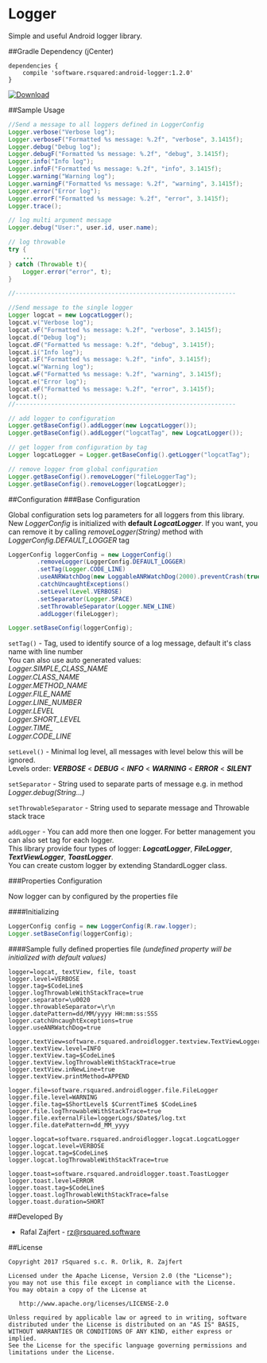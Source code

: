 # Logger
Simple and useful Android logger library.

##Gradle Dependency (jCenter)

```Gradle
dependencies {
    compile 'software.rsquared:android-logger:1.2.0'
}
```

[ ![Download](https://api.bintray.com/packages/rsquared/maven/android-logger/images/download.svg) ](https://bintray.com/rsquared/maven/android-logger/_latestVersion)

##Sample Usage

```java
//Send a message to all loggers defined in LoggerConfig
Logger.verbose("Verbose log");
Logger.verboseF("Formatted %s message: %.2f", "verbose", 3.1415f);
Logger.debug("Debug log");
Logger.debugF("Formatted %s message: %.2f", "debug", 3.1415f);
Logger.info("Info log");
Logger.infoF("Formatted %s message: %.2f", "info", 3.1415f);
Logger.warning("Warning log");
Logger.warningF("Formatted %s message: %.2f", "warning", 3.1415f);
Logger.error("Error log");
Logger.errorF("Formatted %s message: %.2f", "error", 3.1415f);
Logger.trace();

// log multi argument message
Logger.debug("User:", user.id, user.name);

// log throwable
try {
    ...
} catch (Throwable t){
    Logger.error("error", t);
}

//--------------------------------------------------------------

//Send message to the single logger
Logger logcat = new LogcatLogger();
logcat.v("Verbose log");
logcat.vF("Formatted %s message: %.2f", "verbose", 3.1415f);
logcat.d("Debug log");
logcat.dF("Formatted %s message: %.2f", "debug", 3.1415f);
logcat.i("Info log");
logcat.iF("Formatted %s message: %.2f", "info", 3.1415f);
logcat.w("Warning log");
logcat.wF("Formatted %s message: %.2f", "warning", 3.1415f);
logcat.e("Error log");
logcat.eF("Formatted %s message: %.2f", "error", 3.1415f);
logcat.t();
//--------------------------------------------------------------

// add logger to configuration
Logger.getBaseConfig().addLogger(new LogcatLogger());
Logger.getBaseConfig().addLogger("logcatTag", new LogcatLogger());

// get logger from configuration by tag
Logger logcatLogger = Logger.getBaseConfig().getLogger("logcatTag");

// remove logger from global configuration
Logger.getBaseConfig().removeLogger("fileLoggerTag");
Logger.getBaseConfig().removeLogger(logcatLogger);
```

##Configuration
###Base Configuration

Global configuration sets log parameters for all loggers from this library.  
New *LoggerConfig* is initialized with **default _LogcatLogger_**. If you want, you can remove it by calling *removeLogger(String)* method with *LoggerConfig.DEFAULT_LOGGER* tag

```java
LoggerConfig loggerConfig = new LoggerConfig()
        .removeLogger(LoggerConfig.DEFAULT_LOGGER)
        .setTag(Logger.CODE_LINE)
        .useANRWatchDog(new LoggableANRWatchDog(2000).preventCrash(true))
        .catchUncaughtExceptions()
        .setLevel(Level.VERBOSE)
        .setSeparator(Logger.SPACE)
        .setThrowableSeparator(Logger.NEW_LINE)
        .addLogger(fileLogger);

Logger.setBaseConfig(loggerConfig);
```
`setTag()` - Tag, used to identify source of a log message, default it's class name with line number  
You can also use auto generated values:  
*Logger.SIMPLE_CLASS_NAME  
Logger.CLASS_NAME  
Logger.METHOD_NAME  
Logger.FILE_NAME  
Logger.LINE_NUMBER  
Logger.LEVEL  
Logger.SHORT_LEVEL  
Logger.TIME_  
Logger.CODE_LINE*  

`setLevel()` - Minimal log level, all messages with level below this will be ignored.  
Levels order: **_VERBOSE_** < **_DEBUG_** < **_INFO_** < **_WARNING_** < **_ERROR_** < **_SILENT_**

`setSeparator` - String used to separate parts of message e.g. in method *Logger.debug(String...)*

`setThrowableSeparator` - String used to separate message and Throwable stack trace

`addLogger` - You can add more then one logger. For better management you can also set tag for each logger.  
This library provide four types of logger: **_LogcatLogger_**, **_FileLogger_**, **_TextViewLogger_**, **_ToastLogger_**.  
You can create custom logger by extending StandardLogger class.

###Properties Configuration

Now logger can by configured by the properties file

####Initializing
```java
LoggerConfig config = new LoggerConfig(R.raw.logger);
Logger.setBaseConfig(loggerConfig);
```

####Sample fully defined properties file 
*(undefined property will be initialized with default values)*
```properties
logger=logcat, textView, file, toast
logger.level=VERBOSE
logger.tag=$CodeLine$
logger.logThrowableWithStackTrace=true
logger.separator=\u0020
logger.throwableSeparator=\r\n
logger.datePattern=dd/MM/yyyy HH:mm:ss:SSS
logger.catchUncaughtExceptions=true
logger.useANRWatchDog=true

logger.textView=software.rsquared.androidlogger.textview.TextViewLogger
logger.textView.level=INFO
logger.textView.tag=$CodeLine$
logger.textView.logThrowableWithStackTrace=true
logger.textView.inNewLine=true
logger.textView.printMethod=APPEND

logger.file=software.rsquared.androidlogger.file.FileLogger
logger.file.level=WARNING
logger.file.tag=$ShortLevel$ $CurrentTime$ $CodeLine$
logger.file.logThrowableWithStackTrace=true
logger.file.externalFile=loggerLogs/$Date$/log.txt
logger.file.datePattern=dd_MM_yyyy

logger.logcat=software.rsquared.androidlogger.logcat.LogcatLogger
logger.logcat.level=VERBOSE
logger.logcat.tag=$CodeLine$
logger.logcat.logThrowableWithStackTrace=true

logger.toast=software.rsquared.androidlogger.toast.ToastLogger
logger.toast.level=ERROR
logger.toast.tag=$CodeLine$
logger.toast.logThrowableWithStackTrace=false
logger.toast.duration=SHORT
```

##Developed By

 * Rafal Zajfert - <rz@rsquared.software>

##License

    Copyright 2017 rSquared s.c. R. Orlik, R. Zajfert

    Licensed under the Apache License, Version 2.0 (the "License");
    you may not use this file except in compliance with the License.
    You may obtain a copy of the License at

       http://www.apache.org/licenses/LICENSE-2.0

    Unless required by applicable law or agreed to in writing, software
    distributed under the License is distributed on an "AS IS" BASIS,
    WITHOUT WARRANTIES OR CONDITIONS OF ANY KIND, either express or implied.
    See the License for the specific language governing permissions and
    limitations under the License.
